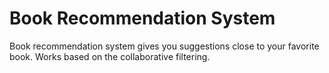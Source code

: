 # Book Recommendation System
Book recommendation system gives you suggestions close to your favorite book.
Works based on the collaborative filtering.
